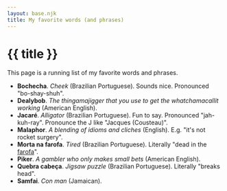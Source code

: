 ```yaml
---
layout: base.njk
title: My favorite words (and phrases)
---
```


# {{ title }}

This page is a running list of my favorite words and phrases.

* **Bochecha**. *Cheek* (Brazilian Portuguese). Sounds nice. Pronounced
  "bo-shay-shuh".
* **Dealybob**. *The thingamajigger that you use to get the whatchamacallit working*
  (American English).
* **Jacaré**. *Alligator* (Brazilian Portuguese). Fun to say. Pronounced
  "jah-kuh-ray". Pronounce the J like "Jacques (Cousteau)".
* **Malaphor**. *A blending of idioms and cliches* (English). E.g.
  "it's not rocket surgery".
* **Morta na farofa**. *Tired* (Brazilian Portuguese). Literally
  "dead in the <a href="https://en.wikipedia.org/wiki/Farofa">farofa</a>".
* **Piker**. *A gambler who only makes small bets* (American English).
* **Quebra cabeça**. *Jigsaw puzzle* (Brazilian Portuguese). Literally
  "breaks head".
* **Samfai**. *Con man* (Jamaican).

<!--

de cor - by heart - "know it by heart"
dormi dormi - plant that curls up
Devaneio: dream, daydream 
Pas de deux: a dance for two people (lit. step of two)
Agua que Passarinho não bebe: alcohol (the water that birds don't drink)
Verboten: German word for forbidden 
Bem te ve: The little Brazilian bird that makes a sound similar to these 3 words 
Estilingue: slingshot
Chara: person who has same name as you
Black power: afro
Pao duro: stingy
Mao de vaxa: someone who doesn't share 
Scrumping: taking fruit without permission 
Popozuda: big butt
Da nem pro cheiro: Not even enough to smell
Aquarela: watercolor
Um cara bom de garfo: a guy who likes his food (good with a fork)
zangada: angry
luxuoso/a - lavish
além - beyond
soberbo - superb
Eu não quero ver o circo pegar o fogo
dedo podre , rotten finger , you make bad picks
stoffin stuckers --- gabi mixing up "stocking stuffers"
got so goddamn hungry I could hide behind a straw --- hang me oh hang me
mindinho - pinky finger

-->
